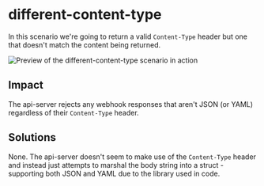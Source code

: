 # different-content-type

In this scenario we're going to return a valid `Content-Type` header but one that doesn't match the content being returned.

![Preview of the different-content-type scenario in action](../../assets/different-content-type.gif)

## Impact

The api-server rejects any webhook responses that aren't JSON (or YAML) regardless of their `Content-Type` header.

## Solutions

None. The api-server doesn't seem to make use of the `Content-Type` header and instead just attempts to marshal the body string into a struct - supporting both JSON and YAML due to the library used in code.
